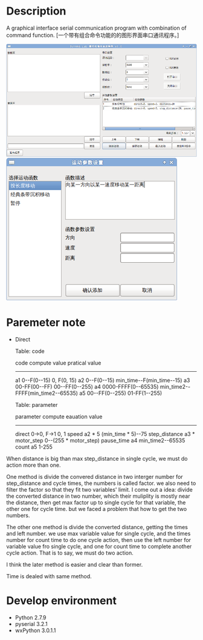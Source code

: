# Description
A graphical interface serial communication program with combination of command function. [一个带有组合命令功能的的图形界面串口通讯程序。]

![gpserial main frame screenshot](gpserial-main.png)
![gpserial add dialog screenshot](gpserial-add.png)

# Paremeter note
* Direct

    Table: code
    
    code        compute value           pratical value
    --------    ---------------         ----------------
    a1          0--F(0--15)             0, F(0, 15)
    a2          0--F(0--15)             min_time--F(min_time--15)
    a3          00-FF(00--FF)           00--FF(0--255)
    a4          0000-FFFF(0--65535)     min_time2--FFFF(min_time2--65535)
    a5          00--FF(0--255)          01-FF(1--255)
    
    
    Table: parameter
    
    parameter       compute eauation    value
    --------------  -----------------   ------
    direct          0->0, F->1          0, 1
    speed           a2 * 5              (min_time * 5)--75
    step_distance   a3 * motor_step     0--(255 * motor_step)
    pause_time      a4                  min_time2--65535
    count           a5                  1-255


When distance is big than max step_distance in single cycle, we must do action
more than one.

One method is divide the convered distance in two interger number for
step_distance and cycle times, the numbers is called factor. we also need to
filter the factor so that they fit two variables' limit.  I come out a idea:
divide the converted distance in two number, which their muliplity is mostly
near the distance, then get max factor up to single cycle for that variable,
the other one for cycle time. but we faced a problem that how to get the two
numbers.

The other one method is divide the converted distance, getting the times and
left number. we use max variable value for single cycle, and the times number
for count time to do one cycle action, then use the left number for variable
value fro single cycle, and one for count time to complete another cycle action.
That is to say, we must do two action.

I think the later method is easier and clear than former.

Time is dealed with same method.

# Develop environment
* Python 2.7.9
* pyserial 3.2.1
* wxPython 3.0.1.1
